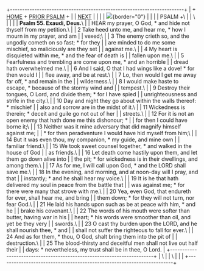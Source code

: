 +-----------------------------------------------------------------------+
| \+ [HOME](../index.html) + [PRIOR PSALM](Ps54.html) +                 |
| [NEXT](Ps56.html)                                                     |
|                                                                       |
| ![](http://stats.superstats.com/b/ss/DAVIDMCMANNES/1){border="0"}     |
|                                                                       |
| PSALM +\                                                              |
| \                                                                     |
|                                                                       |
| **Psalm 55. Exaudi, Deus.**\                                          |
| HEAR my prayer, O God, \* and hide not thyself from my petition.\     |
| 2 Take heed unto me, and hear me, \* how I mourn in my prayer, and am |
| vexed;\                                                               |
| 3 The enemy crieth so, and the ungodly cometh on so fast; \* for they |
| are minded to do me some mischief, so maliciously are they set        |
| against me.\                                                          |
| 4 My heart is disquieted within me, \* and the fear of death is       |
| fallen upon me.\                                                      |
| 5 Fearfulness and trembling are come upon me, \* and an horrible      |
| dread hath overwhelmed me.\                                           |
| 6 And I said, O that I had wings like a dove! \* for then would I     |
| flee away, and be at rest.\                                           |
| 7 Lo, then would I get me away far off, \* and remain in the          |
| wilderness.\                                                          |
| 8 I would make haste to escape, \* because of the stormy wind and     |
| tempest.\                                                             |
| 9 Destroy their tongues, O Lord, and divide them; \* for I have spied |
| unrighteousness and strife in the city.\                              |
| 10 Day and night they go about within the walls thereof: \* mischief  |
| also and sorrow are in the midst of it.\                              |
| 11 Wickedness is therein; \* deceit and guile go not out of her       |
| streets.\                                                             |
| 12 For it is not an open enemy that hath done me this dishonour; \*   |
| for then I could have borne it;\                                      |
| 13 Neither was it mine adversary that did magnify himself against me; |
| \* for then peradventure I would have hid myself from him;\           |
| 14 But it was even thou, my companion, \* my guide, and mine own      |
| familiar friend.\                                                     |
| 15 We took sweet counsel together, \* and walked in the house of God  |
| as friends.\                                                          |
| 16 Let death come hastily upon them, and let them go down alive into  |
| the pit; \* for wickedness is in their dwellings, and among them.\    |
| 17 As for me, I will call upon God, \* and the LORD shall save me.\   |
| 18 In the evening, and morning, and at noon-day will I pray, and that |
| instantly; \* and he shall hear my voice.\                            |
| 19 It is he that hath delivered my soul in peace from the battle that |
| was against me; \* for there were many that strove with me.\          |
| 20 Yea, even God, that endureth for ever, shall hear me, and bring    |
| them down; \* for they will not turn, nor fear God.\                  |
| 21 He laid his hands upon such as be at peace with him, \* and he     |
| brake his covenant.\                                                  |
| 22 The words of his mouth were softer than butter, having war in his  |
| heart; \* his words were smoother than oil, and yet be they very      |
| swords.\                                                              |
| 23 O cast thy burden upon the LORD, and he shall nourish thee, \* and |
| shall not suffer the righteous to fall for ever.\                     |
| 24 And as for them, \* thou, O God, shalt bring them into the pit of  |
| destruction.\                                                         |
| 25 The blood-thirsty and deceitful men shall not live out half their  |
| days: \* nevertheless, my trust shall be in thee, O Lord.             |
+-----------------------------------------------------------------------+
| \                                                                     |
| \                                                                     |
| [](http://www.episcopalnet.org/DBS/DOR.html)                          |
+-----------------------------------------------------------------------+
